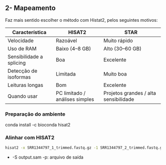 ## 2- Mapeamento 

Faz mais sentido escolher o método com Histat2, pelos seguintes motivos:

| Característica           | HISAT2                         | STAR                                  |
| ------------------------ | ------------------------------ | ------------------------------------- |
| Velocidade               | Razoável                       | Muito rápido                          |
| Uso de RAM               | Baixo (4–8 GB)                 | Alto (30–60 GB)                       |
| Sensibilidade a splicing | Boa                            | Excelente                             |
| Detecção de isoformas    | Limitada                       | Muito boa                             |
| Leituras longas          | Bom                            | Excelente                             |
| Quando usar              | PC limitado / análises simples | Projetos grandes / alta sensibilidade |

### Preparação do ambiente <br>
conda install -c bioconda hisat2

### Alinhar com HISAT2

```bash
hisat2 -x SRR1344797_1_trimmed.fastq.gz -1 SRR1344797_2_trimmed.fastq.gz -2 sample_R2.fastq -S output.sam -p
```
- -S output.sam -p: arquivo de saída 
